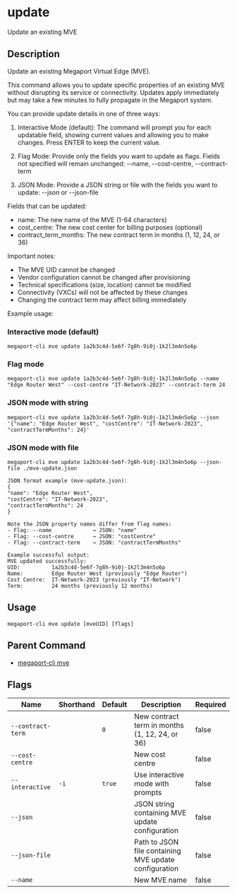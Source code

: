 # update

Update an existing MVE

## Description

Update an existing Megaport Virtual Edge (MVE).

This command allows you to update specific properties of an existing MVE without
disrupting its service or connectivity. Updates apply immediately but may take
a few minutes to fully propagate in the Megaport system.

You can provide update details in one of three ways:

1. Interactive Mode (default):
The command will prompt you for each updatable field, showing current values
and allowing you to make changes. Press ENTER to keep the current value.

2. Flag Mode:
Provide only the fields you want to update as flags. Fields not specified
will remain unchanged:
--name, --cost-centre, --contract-term

3. JSON Mode:
Provide a JSON string or file with the fields you want to update:
--json <json-string> or --json-file <path>

Fields that can be updated:
- name: The new name of the MVE (1-64 characters)
- cost_centre: The new cost center for billing purposes (optional)
- contract_term_months: The new contract term in months (1, 12, 24, or 36)

Important notes:
- The MVE UID cannot be changed
- Vendor configuration cannot be changed after provisioning
- Technical specifications (size, location) cannot be modified
- Connectivity (VXCs) will not be affected by these changes
- Changing the contract term may affect billing immediately

Example usage:

### Interactive mode (default)
```
megaport-cli mve update 1a2b3c4d-5e6f-7g8h-9i0j-1k2l3m4n5o6p

```
### Flag mode
```
megaport-cli mve update 1a2b3c4d-5e6f-7g8h-9i0j-1k2l3m4n5o6p --name "Edge Router West" --cost-centre "IT-Network-2023" --contract-term 24

```
### JSON mode with string
```
megaport-cli mve update 1a2b3c4d-5e6f-7g8h-9i0j-1k2l3m4n5o6p --json '{"name": "Edge Router West", "costCentre": "IT-Network-2023", "contractTermMonths": 24}'

```
### JSON mode with file
```
megaport-cli mve update 1a2b3c4d-5e6f-7g8h-9i0j-1k2l3m4n5o6p --json-file ./mve-update.json

JSON format example (mve-update.json):
{
"name": "Edge Router West",
"costCentre": "IT-Network-2023",
"contractTermMonths": 24
}

Note the JSON property names differ from flag names:
- Flag: --name             → JSON: "name"
- Flag: --cost-centre      → JSON: "costCentre"
- Flag: --contract-term    → JSON: "contractTermMonths"

Example successful output:
MVE updated successfully:
UID:          1a2b3c4d-5e6f-7g8h-9i0j-1k2l3m4n5o6p
Name:         Edge Router West (previously "Edge Router")
Cost Centre:  IT-Network-2023 (previously "IT-Network")
Term:         24 months (previously 12 months)

```


## Usage

```
megaport-cli mve update [mveUID] [flags]
```



## Parent Command

* [megaport-cli mve](megaport-cli_mve.md)




## Flags

| Name | Shorthand | Default | Description | Required |
|------|-----------|---------|-------------|----------|
| `--contract-term` |  | `0` | New contract term in months (1, 12, 24, or 36) | false |
| `--cost-centre` |  |  | New cost centre | false |
| `--interactive` | `-i` | `true` | Use interactive mode with prompts | false |
| `--json` |  |  | JSON string containing MVE update configuration | false |
| `--json-file` |  |  | Path to JSON file containing MVE update configuration | false |
| `--name` |  |  | New MVE name | false |



